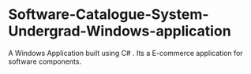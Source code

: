 # Software-Catalogue-System-Undergrad-Windows-application
A Windows Application built using C# . Its a E-commerce application for software components.
